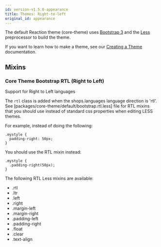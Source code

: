```yaml
---
id: version-v1.5.0-appearance
title: Themes: Right-to-left
original_id: appearance
---
```


The default Reaction theme (core-theme) uses [Bootstrap 3](https://getbootstrap.com/css/#less) and the [Less](https://lesscss.org) preprocessor to build the theme.

If you want to learn how to make a theme, see our [Creating a Theme](https://docs.demandcluster.com/reaction-docs/trunk/creating-a-theme) documentation.

## Mixins

### Core Theme Bootstrap RTL (Right to Left)

Support for Right to Left languages

The `rtl` class is added when the shops.languages language direction is 'rtl'. See [packages/core-theme/default/bootstrap.rtl.less] file for RTL mixins that you should use instead of standard css properties when editing LESS themes.

For example, instead of doing the following:

```less
.mystyle {
  padding-right: 50px;
}
```

You should use the RTL mixin instead:

```less
.mystyle {
  .padding-right(50px);
}
```

The following RTL Less mixins are available:

-   .rtl
-   .ltr
-   .left
-   .right
-   .margin-left
-   .margin-right
-   .padding-left
-   .padding-right
-   .float
-   .clear
-   .text-align
